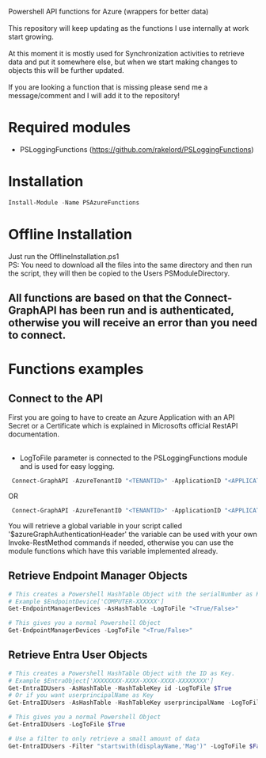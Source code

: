 Powershell API functions for Azure (wrappers for better data)
<br><br>
This repository will keep updating as the functions I use internally at work start growing.<br>
<br>
At this moment it is mostly used for Synchronization activities to retrieve data and put it somewhere else, but when we start making changes to objects this will be further updated.
<br><br>
If you are looking a function that is missing please send me a message/comment and I will add it to the repository!

# Required modules
* PSLoggingFunctions (https://github.com/rakelord/PSLoggingFunctions)

# Installation
```powershell 
Install-Module -Name PSAzureFunctions
``` 
# Offline Installation
Just run the OfflineInstallation.ps1<br>
PS: You need to download all the files into the same directory and then run the script, they will then be copied to the Users PSModuleDirectory.

## All functions are based on that the Connect-GraphAPI has been run and is authenticated, otherwise you will receive an error than you need to connect.

# Functions examples
## Connect to the API
First you are going to have to create an Azure Application with an API Secret or a Certificate which is explained in Microsofts official RestAPI documentation.
<br><br>
- LogToFile parameter is connected to the PSLoggingFunctions module and is used for easy logging.

```powershell
 Connect-GraphAPI -AzureTenantID "<TENANTID>" -ApplicationID "<APPLICATIONID>" -APISecret "<APISECRET>" -LogToFile "<True/False>"
```
OR
```powershell
 Connect-GraphAPI -AzureTenantID "<TENANTID>" -ApplicationID "<APPLICATIONID>" -CertThumbprint "<CERTIFICATE THUMBPRINT>" -LogToFile "<True/False>"
```
You will retrieve a global variable in your script called '$azureGraphAuthenticationHeader' the variable can be used with your own Invoke-RestMethod commands if needed, otherwise you can use the module functions which have this variable implemented already.

## Retrieve Endpoint Manager Objects
```powershell
# This creates a Powershell HashTable Object with the serialNumber as Key.
# Example $EndpointDevice['COMPUTER-XXXXXX']
Get-EndpointManagerDevices -AsHashTable -LogToFile "<True/False>"

# This gives you a normal Powershell Object
Get-EndpointManagerDevices -LogToFile "<True/False>"
```

## Retrieve Entra User Objects
```powershell
# This creates a Powershell HashTable Object with the ID as Key.
# Example $EntraObject['XXXXXXXX-XXXX-XXXX-XXXX-XXXXXXXX']
Get-EntraIDUsers -AsHashTable -HashTableKey id -LogToFile $True
# Or if you want userprincipalName as Key
Get-EntraIDUsers -AsHashTable -HashTableKey userprincipalName -LogToFile $True

# This gives you a normal Powershell Object
Get-EntraIDUsers -LogToFile $True

# Use a filter to only retrieve a small amount of data
Get-EntraIDUsers -Filter "startswith(displayName,'Mag')" -LogToFile $False
```